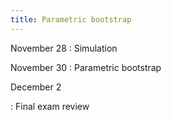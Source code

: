 ```yaml
---
title: Parametric bootstrap
---
```


November 28
: Simulation

November 30
: Parametric bootstrap
  
December 2

: Final exam review